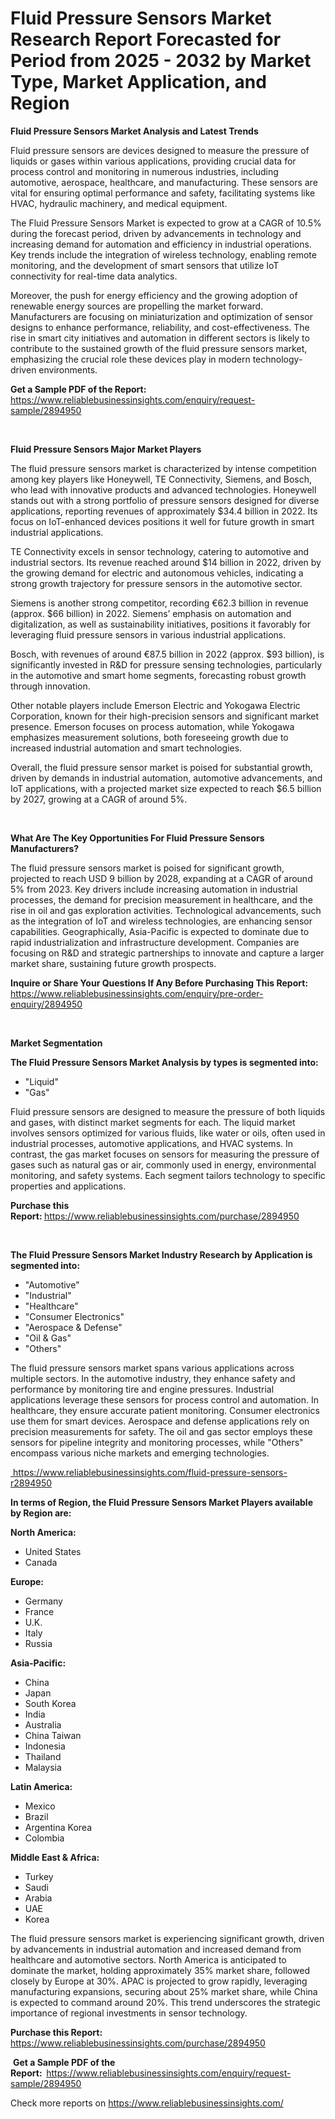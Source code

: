 <p><h1>Fluid Pressure Sensors Market Research Report Forecasted for Period from 2025 -  2032 by Market Type, Market Application, and Region</h1></p><p><strong>Fluid Pressure Sensors Market Analysis and Latest Trends</strong></p>
<p><p>Fluid pressure sensors are devices designed to measure the pressure of liquids or gases within various applications, providing crucial data for process control and monitoring in numerous industries, including automotive, aerospace, healthcare, and manufacturing. These sensors are vital for ensuring optimal performance and safety, facilitating systems like HVAC, hydraulic machinery, and medical equipment.</p><p>The Fluid Pressure Sensors Market is expected to grow at a CAGR of 10.5% during the forecast period, driven by advancements in technology and increasing demand for automation and efficiency in industrial operations. Key trends include the integration of wireless technology, enabling remote monitoring, and the development of smart sensors that utilize IoT connectivity for real-time data analytics. </p><p>Moreover, the push for energy efficiency and the growing adoption of renewable energy sources are propelling the market forward. Manufacturers are focusing on miniaturization and optimization of sensor designs to enhance performance, reliability, and cost-effectiveness. The rise in smart city initiatives and automation in different sectors is likely to contribute to the sustained growth of the fluid pressure sensors market, emphasizing the crucial role these devices play in modern technology-driven environments.</p></p>
<p><strong>Get a Sample PDF of the Report:&nbsp;</strong> <a href="https://www.reliablebusinessinsights.com/enquiry/request-sample/2894950?utm_campaign=3093&utm_medium=2&utm_source=Github&utm_content=ia&utm_term=15032025&utm_id=fluid-pressure-sensors">https://www.reliablebusinessinsights.com/enquiry/request-sample/2894950</a></p>
<p>&nbsp;</p>
<p><strong>Fluid Pressure Sensors Major Market Players</strong></p>
<p><p>The fluid pressure sensors market is characterized by intense competition among key players like Honeywell, TE Connectivity, Siemens, and Bosch, who lead with innovative products and advanced technologies. Honeywell stands out with a strong portfolio of pressure sensors designed for diverse applications, reporting revenues of approximately $34.4 billion in 2022. Its focus on IoT-enhanced devices positions it well for future growth in smart industrial applications.</p><p>TE Connectivity excels in sensor technology, catering to automotive and industrial sectors. Its revenue reached around $14 billion in 2022, driven by the growing demand for electric and autonomous vehicles, indicating a strong growth trajectory for pressure sensors in the automotive sector.</p><p>Siemens is another strong competitor, recording €62.3 billion in revenue (approx. $66 billion) in 2022. Siemens’ emphasis on automation and digitalization, as well as sustainability initiatives, positions it favorably for leveraging fluid pressure sensors in various industrial applications.</p><p>Bosch, with revenues of around €87.5 billion in 2022 (approx. $93 billion), is significantly invested in R&D for pressure sensing technologies, particularly in the automotive and smart home segments, forecasting robust growth through innovation.</p><p>Other notable players include Emerson Electric and Yokogawa Electric Corporation, known for their high-precision sensors and significant market presence. Emerson focuses on process automation, while Yokogawa emphasizes measurement solutions, both foreseeing growth due to increased industrial automation and smart technologies.</p><p>Overall, the fluid pressure sensor market is poised for substantial growth, driven by demands in industrial automation, automotive advancements, and IoT applications, with a projected market size expected to reach $6.5 billion by 2027, growing at a CAGR of around 5%.</p></p>
<p>&nbsp;</p>
<p><strong>What Are The Key Opportunities For Fluid Pressure Sensors Manufacturers?</strong></p>
<p><p>The fluid pressure sensors market is poised for significant growth, projected to reach USD 9 billion by 2028, expanding at a CAGR of around 5% from 2023. Key drivers include increasing automation in industrial processes, the demand for precision measurement in healthcare, and the rise in oil and gas exploration activities. Technological advancements, such as the integration of IoT and wireless technologies, are enhancing sensor capabilities. Geographically, Asia-Pacific is expected to dominate due to rapid industrialization and infrastructure development. Companies are focusing on R&D and strategic partnerships to innovate and capture a larger market share, sustaining future growth prospects.</p></p>
<p><strong>Inquire or Share Your Questions If Any Before Purchasing This Report:</strong> <a href="https://www.reliablebusinessinsights.com/enquiry/pre-order-enquiry/2894950?utm_campaign=3093&utm_medium=2&utm_source=Github&utm_content=ia&utm_term=15032025&utm_id=fluid-pressure-sensors">https://www.reliablebusinessinsights.com/enquiry/pre-order-enquiry/2894950</a></p>
<p>&nbsp;</p>
<p><strong>Market Segmentation</strong></p>
<p><strong>The Fluid Pressure Sensors Market Analysis by types is segmented into:</strong></p>
<p><ul><li>"Liquid"</li><li>"Gas"</li></ul></p>
<p><p>Fluid pressure sensors are designed to measure the pressure of both liquids and gases, with distinct market segments for each. The liquid market involves sensors optimized for various fluids, like water or oils, often used in industrial processes, automotive applications, and HVAC systems. In contrast, the gas market focuses on sensors for measuring the pressure of gases such as natural gas or air, commonly used in energy, environmental monitoring, and safety systems. Each segment tailors technology to specific properties and applications.</p></p>
<p><strong>Purchase this Report:&nbsp;</strong><a href="https://www.reliablebusinessinsights.com/purchase/2894950?utm_campaign=3093&utm_medium=2&utm_source=Github&utm_content=ia&utm_term=15032025&utm_id=fluid-pressure-sensors">https://www.reliablebusinessinsights.com/purchase/2894950</a></p>
<p>&nbsp;</p>
<p><strong>The Fluid Pressure Sensors Market Industry Research by Application is segmented into:</strong></p>
<p><ul><li>"Automotive"</li><li>"Industrial"</li><li>"Healthcare"</li><li>"Consumer Electronics"</li><li>"Aerospace & Defense"</li><li>"Oil & Gas"</li><li>"Others"</li></ul></p>
<p><p>The fluid pressure sensors market spans various applications across multiple sectors. In the automotive industry, they enhance safety and performance by monitoring tire and engine pressures. Industrial applications leverage these sensors for process control and automation. In healthcare, they ensure accurate patient monitoring. Consumer electronics use them for smart devices. Aerospace and defense applications rely on precision measurements for safety. The oil and gas sector employs these sensors for pipeline integrity and monitoring processes, while "Others" encompass various niche markets and emerging technologies.</p></p>
<p><a href="https://www.reliablebusinessinsights.com/fluid-pressure-sensors-r2894950?utm_campaign=3093&utm_medium=2&utm_source=Github&utm_content=ia&utm_term=15032025&utm_id=fluid-pressure-sensors">&nbsp;https://www.reliablebusinessinsights.com/fluid-pressure-sensors-r2894950</a></p>
<p><strong>In terms of Region, the Fluid Pressure Sensors Market Players available by Region are:</strong></p>
<p>
    <p> <strong> North America: </strong>
        <ul>
            <li>United States</li>
            <li>Canada</li>
        </ul>
        </p> 
    <p> <strong> Europe: </strong>
        <ul>
            <li>Germany</li>
            <li>France</li>
            <li>U.K.</li>
            <li>Italy</li>
            <li>Russia</li>
        </ul>
        </p> 
    <p> <strong> Asia-Pacific: </strong>
        <ul>
            <li>China</li>
            <li>Japan</li>
            <li>South Korea</li>
            <li>India</li>
            <li>Australia</li>
            <li>China Taiwan</li>
            <li>Indonesia</li>
            <li>Thailand</li>
            <li>Malaysia</li>
        </ul>
        </p> 
    <p> <strong> Latin America: </strong>
        <ul>
            <li>Mexico</li>
            <li>Brazil</li>
            <li>Argentina Korea</li>
            <li>Colombia</li>
        </ul>
        </p> 
    <p> <strong> Middle East & Africa: </strong>
        <ul>
            <li>Turkey</li>
            <li>Saudi</li>
            <li>Arabia</li>
            <li>UAE</li>
            <li>Korea</li>
        </ul>
    </p>
    </p>
<p><p>The fluid pressure sensors market is experiencing significant growth, driven by advancements in industrial automation and increased demand from healthcare and automotive sectors. North America is anticipated to dominate the market, holding approximately 35% market share, followed closely by Europe at 30%. APAC is projected to grow rapidly, leveraging manufacturing expansions, securing about 25% market share, while China is expected to command around 20%. This trend underscores the strategic importance of regional investments in sensor technology.</p></p>
<p><strong>Purchase this Report: </strong><a href="https://www.reliablebusinessinsights.com/purchase/2894950?utm_campaign=3093&utm_medium=2&utm_source=Github&utm_content=ia&utm_term=15032025&utm_id=fluid-pressure-sensors">https://www.reliablebusinessinsights.com/purchase/2894950</a></p>
<p>&nbsp;<strong>Get a Sample PDF of the Report:&nbsp;&nbsp;</strong><a href="https://www.reliablebusinessinsights.com/enquiry/request-sample/2894950?utm_campaign=3093&utm_medium=2&utm_source=Github&utm_content=ia&utm_term=15032025&utm_id=fluid-pressure-sensors">https://www.reliablebusinessinsights.com/enquiry/request-sample/2894950</a></p>
<p><strong></strong></p>
<p>Check more reports on <a href="https://www.reliablebusinessinsights.com/?utm_campaign=3093&utm_medium=2&utm_source=Github&utm_content=ia&utm_term=15032025&utm_id=fluid-pressure-sensors">https://www.reliablebusinessinsights.com/</a></p>